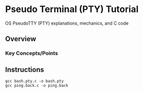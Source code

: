 # Pseudo Terminal (PTY) Tutorial
OS PseudoTTY (PTY) explanations, mechanics, and C code

## Overview

### Key Concepts/Points

## Instructions
```
gcc bash.pty.c -o bash.pty
gcc ping.back.c -o ping.back
```
